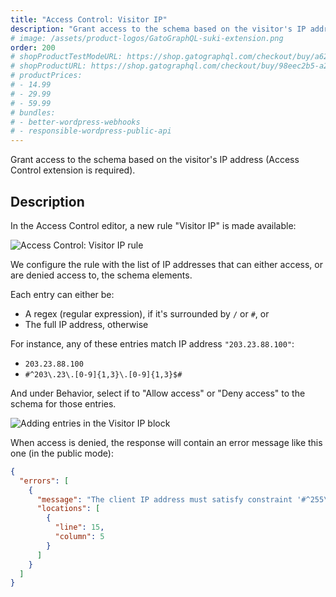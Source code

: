 ```yaml
---
title: "Access Control: Visitor IP"
description: "Grant access to the schema based on the visitor's IP address (Access Control extension is required)."
# image: /assets/product-logos/GatoGraphQL-suki-extension.png
order: 200
# shopProductTestModeURL: https://shop.gatographql.com/checkout/buy/a62a717d-d0b7-4b9d-ad1b-c3ca0bdaca45
# shopProductURL: https://shop.gatographql.com/checkout/buy/98eec2b5-a2a5-41a6-b962-6360ffe929b5
# productPrices:
# - 14.99
# - 29.99
# - 59.99
# bundles:
# - better-wordpress-webhooks
# - responsible-wordpress-public-api
---
```


Grant access to the schema based on the visitor's IP address (Access Control extension is required).

## Description

In the Access Control editor, a new rule "Visitor IP" is made available:

![Access Control: Visitor IP rule](/assets/extensions/upstream-pro/acl-rule-visitor-ip.png "Access Control: Visitor IP rule")

We configure the rule with the list of IP addresses that can either access, or are denied access to, the schema elements.

Each entry can either be:

- A regex (regular expression), if it's surrounded by `/` or `#`, or
- The full IP address, otherwise

For instance, any of these entries match IP address `"203.23.88.100"`:

- `203.23.88.100`
- `#^203\.23\.[0-9]{1,3}\.[0-9]{1,3}$#`

And under Behavior, select if to "Allow access" or "Deny access" to the schema for those entries.

![Adding entries in the Visitor IP block](/assets/extensions/upstream-pro/acl-rule-visitor-ip-block.png "Adding entries in the Visitor IP block")

When access is denied, the response will contain an error message like this one (in the public mode):

```json
{
  "errors": [
    {
      "message": "The client IP address must satisfy constraint '#^255\\.[0-9]{1,3}\\.[0-9]{1,3}\\.[0-9]{1,3}$#' to access field 'karma' for type 'Comment' (your IP address is '172.19.0.2')",
      "locations": [
        {
          "line": 15,
          "column": 5
        }
      ]
    }
  ]
}
```

<!-- ## Bundles including extension

- [“All in One Toolbox for WordPress” Bundle](../../bundles/all-in-one-toolbox-for-wordpress)
- [“Responsible WordPress Public API” Bundle](../../bundles/responsible-wordpress-public-api) -->
